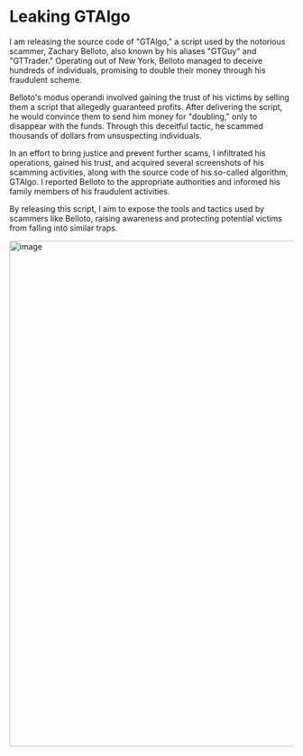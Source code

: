 # Leaking GTAlgo

I am releasing the source code of "GTAlgo," a script used by the notorious scammer, Zachary Belloto, also known by his aliases "GTGuy" and "GTTrader." Operating out of New York, Belloto managed to deceive hundreds of individuals, promising to double their money through his fraudulent scheme.

Belloto's modus operandi involved gaining the trust of his victims by selling them a script that allegedly guaranteed profits. After delivering the script, he would convince them to send him money for "doubling," only to disappear with the funds. Through this deceitful tactic, he scammed thousands of dollars from unsuspecting individuals.

In an effort to bring justice and prevent further scams, I infiltrated his operations, gained his trust, and acquired several screenshots of his scamming activities, along with the source code of his so-called algorithm, GTAlgo. I reported Belloto to the appropriate authorities and informed his family members of his fraudulent activities.

By releasing this script, I aim to expose the tools and tactics used by scammers like Belloto, raising awareness and protecting potential victims from falling into similar traps.

<img width="898" alt="image" src="https://github.com/user-attachments/assets/c98606af-c50e-495e-b31b-bd24fa20b2f6">
